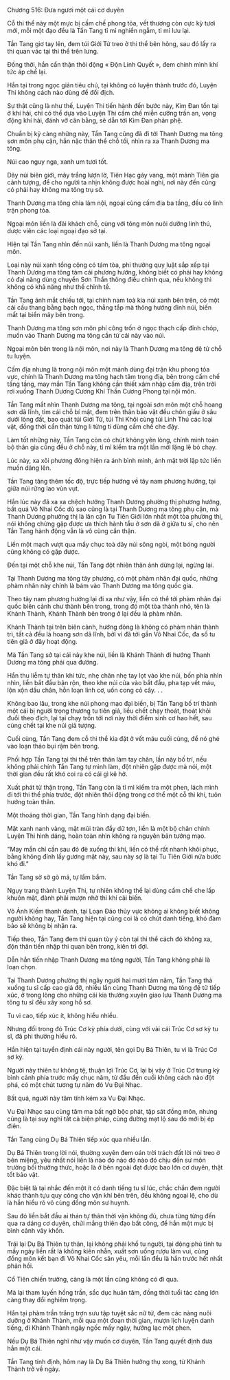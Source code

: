 




Chương 516: Đưa ngươi một cái cơ duyên


Cỗ thi thể này một mực bị cấm chế phong tỏa, vết thương còn cực kỳ tươi mới, mỗi một đạo đều là Tần Tang tỉ mỉ nghiền ngẫm, tỉ mỉ lưu lại.

Tần Tang giơ tay lên, đem túi Giới Tử treo ở thi thể bên hông, sau đó lấy ra thi quan vác tại thi thể trên lưng.

Đồng thời, hắn cẩn thận thôi động « Độn Linh Quyết », đem chính mình khí tức áp chế lại.

Hắn tại trong ngọc giản tiêu chú, tại không có luyện thành trước đó, Luyện Thi không cách nào dùng để đối địch.

Sự thật cũng là như thế, Luyện Thi tiến hành đến bước này, Kim Đan tồn tại ở khí hải, chỉ có thể dựa vào Luyện Thi cấm chế miễn cưỡng trấn an, vọng động khí hải, đánh vỡ cân bằng, sẽ dẫn tới Kim Đan phản phệ.

Chuẩn bị kỹ càng những này, Tần Tang cũng đã đi tới Thanh Dương ma tông sơn môn phụ cận, hắn nặc thân thể chỗ tối, nhìn ra xa Thanh Dương ma tông.

Núi cao nguy nga, xanh um tươi tốt.

Dãy núi biên giới, mây trắng lượn lờ, Tiên Hạc gáy vang, một mảnh Tiên gia cảnh tượng, để cho người ta nhịn không được hoài nghi, nơi này đến cùng có phải hay không ma tông trụ sở.

Thanh Dương ma tông chia làm nội, ngoại cùng cấm địa ba tầng, đều có linh trận phong tỏa.

Ngoại môn liền là đãi khách chỗ, cùng với tông môn nuôi dưỡng linh thú, dược viên các loại ngoại đạo sở tại.

Hiện tại Tần Tang nhìn đến núi xanh, liền là Thanh Dương ma tông ngoại môn.

Loại này núi xanh tổng cộng có tám tòa, phi thường quy luật sắp xếp tại Thanh Dương ma tông tám cái phương hướng, không biết có phải hay không có đại năng dùng chuyển Sơn Thần thông điều chỉnh qua, nếu không thì không có khả năng như thế chỉnh tề.

Tần Tang ánh mắt chiếu tới, tại chính nam toà kia núi xanh bên trên, có một cái cầu thang bằng bạch ngọc, thẳng tắp mà thông hướng đỉnh núi, biến mất tại biển mây bên trong.

Thanh Dương ma tông sơn môn phí công trốn ở ngọc thạch cấp đỉnh chóp, muốn vào Thanh Dương ma tông cần từ cái này vào núi.

Ngoại môn bên trong là nội môn, nơi này là Thanh Dương ma tông đệ tử chỗ tu luyện.

Cấm địa nhưng là trong nội môn một mảnh dùng đại trận khu phong tỏa vực, chính là Thanh Dương ma tông hạch tâm trọng địa, bên trong cấm chế tầng tầng, may mắn Tần Tang không cần thiết xâm nhập cấm địa, trên trời rơi xuống Thanh Dương Cương Khí Thần Cương Phong tại nội môn.

Tần Tang mắt nhìn Thanh Dương ma tông, tại ngoài sơn môn một chỗ hoang sơn dã lĩnh, tìm cái chỗ bí mật, đem trên thân bảo vật đều chôn giấu ở sâu dưới lòng đất, bao quát túi Giới Tử, túi Thi Khôi cùng túi Linh Thú các loại vật, đồng thời cẩn thận từng li từng tí dùng cấm chế che đậy.

Làm tốt những này, Tần Tang còn có chút không yên lòng, chính mình toàn bộ thân gia cũng đều ở chỗ này, tỉ mỉ kiểm tra một lần mới lặng lẽ bỏ chạy.

Lúc này, xa xôi phương đông hiện ra ánh bình minh, ánh mặt trời lập tức liền muốn dâng lên.

Tần Tang tăng thêm tốc độ, trực tiếp hướng về tây nam phương hướng, tại giữa núi rừng lao vùn vụt.

Hắn lúc này đã xa xa chệch hướng Thanh Dương phường thị phương hướng, bất quá Vô Nhai Cốc dù sao cũng là tại Thanh Dương ma tông phụ cận, mà Thanh Dương phường thị là lân cận Tu Tiên Giới lớn nhất một tòa phường thị, nói không chừng gặp được ưa thích hành tẩu ở sơn dã ở giữa tu sĩ, cho nên Tần Tang hành động vẫn là vô cùng cẩn thận.

Liền một mạch vượt qua mấy chục toà dãy núi sông ngòi, một bóng người cũng không có gặp được.

Đến tại một chỗ khe núi, Tần Tang đột nhiên thân ảnh dừng lại, ngừng lại.

Tại Thanh Dương ma tông tây phương, có một phàm nhân đại quốc, những phàm nhân này chính là bám vào Thanh Dương ma tông quốc gia.

Theo tây nam phương hướng lại đi xa như vậy, liền có thể tới phàm nhân đại quốc biên cảnh chư thành bên trong, trong đó một tòa thành nhỏ, tên là Khánh Thành, Khánh Thành bên trong ở lại đều là phàm nhân.

Khánh Thành tại trên biên cảnh, hướng đông là không có phàm nhân thành trì, tất cả đều là hoang sơn dã lĩnh, bởi vì đã tới gần Vô Nhai Cốc, đa số tu tiên giả ở đây hoạt động.

Mà Tần Tang sở tại cái này khe núi, liền là Khánh Thành đi hướng Thanh Dương ma tông phải qua đường.

Hắn thu liễm tự thân khí tức, nhẹ chân nhẹ tay lọt vào khe núi, bốn phía nhìn nhìn, liền bắt đầu bận rộn, theo khe núi cửa vào bắt đầu, pha tạp vết máu, lộn xộn dấu chân, hỗn loạn linh cơ, uốn cong cỏ cây. . .

Không bao lâu, trong khe núi phong mạo đại biến, bị Tần Tang bố trí thành một cái bị người trọng thương tu tiên giả, liều chết chạy thoát, thoát khỏi đuổi theo địch, lại tại chạy trốn tới nơi này thời điểm sinh cơ hao hết, sau cùng chết tại khe núi giả tượng.

Cuối cùng, Tần Tang đem cỗ thi thể kia đặt ở vết máu cuối cùng, để nó ghé vào loạn thảo bụi rậm bên trong.

Phối hợp Tần Tang tại thi thể trên thân làm tay chân, lần này bố trí, nếu không phải chính Tần Tang tự mình làm, đột nhiên gặp được mà nói, một thời gian đều rất khó coi ra có cái gì kẽ hở.

Xuất phát từ thận trọng, Tần Tang còn là tỉ mỉ kiểm tra một phen, lách mình đi tới thi thể phía trước, đột nhiên thôi động trong cơ thể một cỗ thi khí, tuôn hướng toàn thân.

Một thoáng thời gian, Tần Tang hình dạng đại biến.

Mặt xanh nanh vàng, mặt mũi tràn đầy dữ tợn, liền là một bộ chân chính Luyện Thi hình dáng, hoàn toàn nhìn không ra nguyên bản tướng mạo.

"May mắn chỉ cần sau đó đè xuống thi khí, liền có thể rất nhanh khôi phục, bằng không đỉnh lấy gương mặt này, sau này sợ là tại Tu Tiên Giới nửa bước khó đi."

Tần Tang sờ sờ gò má, tự lẩm bẩm.

Ngụy trang thành Luyện Thi, tự nhiên không thể lại dùng cấm chế che lấp khuôn mặt, đành phải mượn nhờ thi khí cải biến.

Vô Ảnh Kiếm thanh danh, tại Loạn Đảo thủy vực không ai không biết không người không hay, Tần Tang hiện tại cũng coi là có chút danh tiếng, khó đảm bảo sẽ không bị nhận ra.

Tiếp theo, Tần Tang đem thi quan tùy ý còn tại thi thể cách đó không xa, độn thân tiến nhập thi quan bên trong, kiên trì đợi.

Dẫn hắn tiến nhập Thanh Dương ma tông người, Tần Tang không phải là loạn chọn.

Tại Thanh Dương phường thị ngây người hai mươi tám năm, Tần Tang thả xuống tu sĩ cấp cao giá đỡ, nhiều lần cùng Thanh Dương ma tông đệ tử tiếp xúc, ở trong lòng cho những cái kia thường xuyên giao lưu Thanh Dương ma tông tu sĩ đều xây xong hồ sơ.

Tu vi cao, tiếp xúc ít, không hiểu nhiều.

Nhưng đối trong đó Trúc Cơ kỳ phía dưới, cùng với vài cái Trúc Cơ sơ kỳ tu sĩ, đã phi thường hiểu rõ.

Hắn hiện tại tuyển định cái này người, tên gọi Dụ Bá Thiên, tu vi là Trúc Cơ sơ kỳ.

Người này thiên tư không tệ, thuận lợi Trúc Cơ, lại bị vây ở Trúc Cơ trung kỳ bình cảnh phía trước mấy chục năm, từ đầu đến cuối không cách nào đột phá, có một chút tương tự năm đó Vu Đại Nhạc.

Bất quá, người này tâm tính kém xa Vu Đại Nhạc.

Vu Đại Nhạc sau cùng tâm ma bất ngờ bộc phát, tập sát đồng môn, nhưng cũng là tại suy nghĩ tất cả biện pháp, cùng đường mạt lộ sau đó mới bị ép điên.

Tần Tang cùng Dụ Bá Thiên tiếp xúc qua nhiều lần.

Dụ Bá Thiên trong lời nói, thường xuyên đem oán trời trách đất lời nói treo ở bên miệng, yêu nhất nói liền là nào đó nào đó nào đó chịu đến sư môn trưởng bối thưởng thức, hoặc là ở bên ngoài đạt được bao lớn cơ duyên, thật tốt bảo vật.

Đặc biệt là tại nhắc đến một ít có danh tiếng tu sĩ lúc, chắc chắn đem người khác thành tựu quy công cho vận khí bên trên, đều không ngoại lệ, cho dù là hắn hiểu rõ vô cùng đồng môn sư huynh.

Sau đó liền bắt đầu ai thán tự thân thời vận không đủ, chưa từng từng đến qua ra dáng cơ duyên, chửi mắng thiên đạo bất công, để hắn một mực bị bình cảnh vây khốn.

Trái lại Dụ Bá Thiên tự thân, lại không phải khổ tu người, tại động phủ tĩnh tu mấy ngày liền rất là không kiên nhẫn, xuất sơn uống rượu làm vui, cùng đồng môn kết bạn đi Vô Nhai Cốc săn yêu, mỗi lần đều là hắn trước hết nhất phản hồi.

Cổ Tiên chiến trường, càng là một lần cũng không có đi qua.

Mà lại tham luyến hồng trần, sắc dục huân tâm, đồng thời tuổi tác càng lớn càng thay đổi nghiêm trọng.

Hắn tại phàm trần trắng trợn sưu tập tuyệt sắc nữ tử, đem các nàng nuôi dưỡng ở Khánh Thành, mỗi qua một đoạn thời gian, mượn lịch luyện danh tiếng, đi Khánh Thành ngây ngốc mấy ngày, hưởng lạc một phen.

Nếu Dụ Bá Thiên nghĩ như vậy muốn cơ duyên, Tần Tang quyết định đưa hắn một cái.

Tần Tang tính định, hôm nay là Dụ Bá Thiên hưởng thụ xong, từ Khánh Thành trở về ngày.




